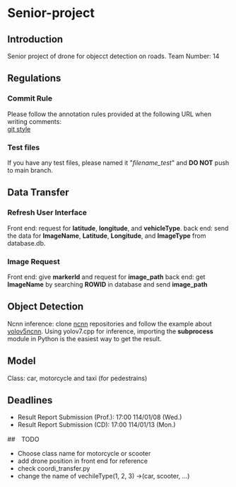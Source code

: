 # Senior-project
## Introduction

Senior project of drone for objecct detection on roads.
Team Number: 14
## Regulations

### Commit Rule
Please follow the annotation rules provided at the following URL when writing comments:  
[git style](https://wadehuanglearning.blogspot.com/2019/05/commit-commit-commit-why-what-commit.html)

### Test files
If you have any test files, please named it "*filename_test*" and __DO NOT__ push to main branch.

## Data Transfer

### Refresh User Interface
Front end: request for **latitude**, **longitude**, and **vehicleType**.
back end: send the data for **ImageName**, **Latitude**, **Longitude**, and **ImageType** from database.db.

### Image Request
Front end: give **markerId** and request for **image_path**
back end: get **ImageName** by searching **ROWID** in database and send **image_path**

## Object Detection

Ncnn inference: clone [ncnn](https://github.com/Tencent/ncnn.git) repositories and follow the example about [yolov5ncnn](https://www.wpgdadatong.com/blog/detail/75045). 
Using yolov7.cpp for inference, importing the **subprocess** module in Python is the easiest way to get the result.

## Model

Class: car, motorcycle and taxi (for pedestrains) 

## Deadlines

- Result Report Submission (Prof.): 17:00 114/01/08 (Wed.)
- Result Report Submission (CD): 17:00 114/01/13 (Mon.)

##　TODO

- Choose class name for motorcycle or scooter
- add drone position in front end for reference
- check coordi_transfer.py
- change the name of vechileType(1, 2, 3) ->(car, scooter, ...)